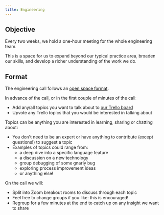 ```yaml
---
title: Engineering
---
```


## Objective

Every two weeks, we hold a one-hour meeting for the whole engineering team.

This is a space for us to expand beyond our typical practice area, broaden our skills, and develop a richer understanding of the work we do.

## Format

The engineering call follows an [open space format](https://www.facilitator.school/blog/open-space-technology).

In advance of the call, or in the first couple of minutes of the call:

-   Add any/all topics you want to talk about to [our Trello board](https://trello.com/b/wd0WmGlx/engineering-meeting)
-   Upvote any Trello topics that you would be interested in talking about

Topics can be anything you are interested in learning, sharing or chatting about:

-   You don't need to be an expert or have anything to contribute (except questions!) to suggest a topic
-   Examples of topics could range from:
    -   a deep dive into a specific language feature
    -   a discussion on a new technology
    -   group debugging of some gnarly bug
    -   exploring process improvement ideas
    -   or anything else!

On the call we will:

-   Split into Zoom breakout rooms to discuss through each topic
-   Feel free to change groups if you like: this is encouraged!
-   Regroup for a few minutes at the end to catch up on any insight we want to share
